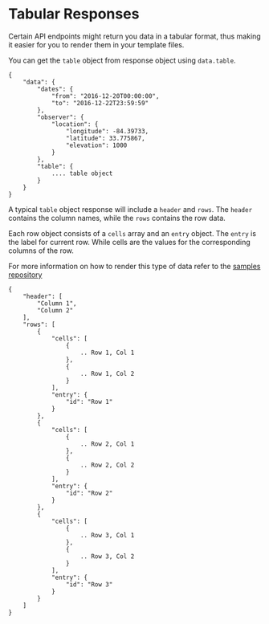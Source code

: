 # Tabular Responses

Certain API endpoints might return you data in a tabular format, thus making it easier for you to render them in your template files.

You can get the `table` object from response object using `data.table`.

```text
{
    "data": {
        "dates": {
            "from": "2016-12-20T00:00:00",
            "to": "2016-12-22T23:59:59"
        },
        "observer": {
            "location": {
                "longitude": -84.39733,
                "latitude": 33.775867,
                "elevation": 1000
            }
        },
        "table": {
            .... table object
        }
    }
}
```

A typical `table` object response will include a `header` and `rows`. The `header` contains the column names, while the `rows` contains the row data.

Each row object consists of a `cells` array and an `entry` object. The `entry` is the label for current row. While cells are the values for the corresponding columns of the row.

For more information on how to render this type of data refer to the [samples repository](https://github.com/AstronomyAPI/Samples)

```text
{
    "header": [
        "Column 1",
        "Column 2"
    ],
    "rows": [
        {
            "cells": [
                {
                    .. Row 1, Col 1
                },
                {
                    .. Row 1, Col 2
                }
            ],
            "entry": {
                "id": "Row 1"
            }
        },
        {
            "cells": [
                {
                    .. Row 2, Col 1
                },
                {
                    .. Row 2, Col 2
                }
            ],
            "entry": {
                "id": "Row 2"
            }
        },
        {
            "cells": [
                {
                    .. Row 3, Col 1
                },
                {
                    .. Row 3, Col 2
                }
            ],
            "entry": {
                "id": "Row 3"
            }
        }
    ]
}
```

